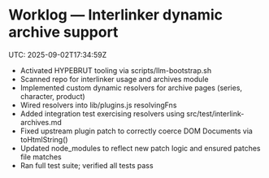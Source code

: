 # Worklog — Interlinker dynamic archive support

UTC: 2025-09-02T17:34:59Z

- Activated HYPEBRUT tooling via scripts/llm-bootstrap.sh
- Scanned repo for interlinker usage and archives module
- Implemented custom dynamic resolvers for archive pages (series, character, product)
- Wired resolvers into lib/plugins.js resolvingFns
- Added integration test exercising resolvers using src/test/interlink-archives.md
- Fixed upstream plugin patch to correctly coerce DOM Documents via toHtmlString()
- Updated node_modules to reflect new patch logic and ensured patches file matches
- Ran full test suite; verified all tests pass

